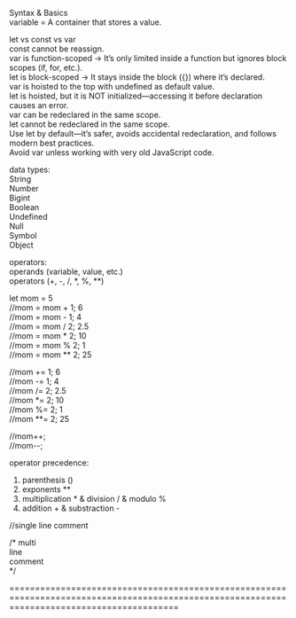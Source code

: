 <p>
Syntax & Basics<br>
variable = A container that stores a value.<br>
</p>

<p>
let vs const vs var<br>
const cannot be reassign.<br>
var is function-scoped → It’s only limited inside a function but ignores block scopes (if, for, etc.).<br>
let is block-scoped → It stays inside the block ({}) where it’s declared.<br>
var is hoisted to the top with undefined as default value.<br>
let is hoisted, but it is NOT initialized—accessing it before declaration causes an error.<br>
var can be redeclared in the same scope.<br>
let cannot be redeclared in the same scope.<br>
Use let by default—it’s safer, avoids accidental redeclaration, and follows modern best practices.<br>
Avoid var unless working with very old JavaScript code.<br>
</p>

<p>
data types:<br>
String<br>
Number<br>
Bigint<br>
Boolean<br>
Undefined<br>
Null<br>
Symbol<br>
Object<br>
</p>

<p>
operators:<br>
operands (variable, value, etc.)<br>
operators (+, -, /, *, %, **)<br>
</p>

<p>
let mom = 5 <br>
//mom = mom + 1;  6 <br>
//mom = mom - 1;  4 <br>
//mom = mom / 2;  2.5  <br>
//mom = mom * 2;  10 <br>
//mom = mom % 2;  1  <br>
//mom = mom ** 2; 25 <br>
</p> 

<p>
//mom += 1;  6 <br>
//mom -= 1;  4 <br>
//mom /= 2;  2.5 <br>
//mom *= 2;  10 <br>
//mom %= 2;  1 <br>
//mom **= 2; 25 <br>
</p>

<p>
//mom++; <br>
//mom--; <br>
</p>

<p> 
        operator precedence: 
    <ol>
        <li>parenthesis ()    </li>
        <li>exponents **    </li>
        <li>multiplication * & division / & modulo %    </li>
        <li>addition + & substraction -    </li>
    </ol>
</p>

<p>
//single line comment <br>

/*   multi <br>
     line <br>
     comment <br>
*/ <br>
</p>
=============================================================================================================================================


